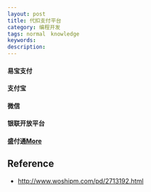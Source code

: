 ```yaml
---
layout: post
title: 代扣支付平台
category: 编程开发
tags: normal　knowledge
keywords: 
description: 
---
```


#### 易宝支付

#### 支付宝

#### 微信

#### 银联开放平台

#### 盛付通[More](http://open.shengpay.com/bin/view/%E5%95%86%E6%88%B7%E6%8E%A5%E5%85%A5%E6%B5%81%E7%A8%8B/1/)



## Reference

* <http://www.woshipm.com/pd/2713192.html>
